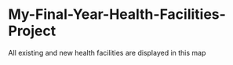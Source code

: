 # My-Final-Year-Health-Facilities-Project
All existing and new health facilities are displayed in this map
